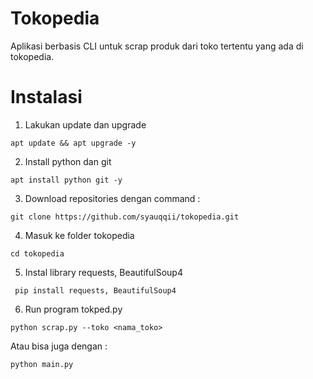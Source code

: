 # Tokopedia
Aplikasi berbasis CLI untuk scrap produk dari toko tertentu yang ada di tokopedia.

# Instalasi
1. Lakukan update dan upgrade
```
apt update && apt upgrade -y
```
2. Install python dan git
```
apt install python git -y
```
3. Download repositories dengan command :
```
git clone https://github.com/syauqqii/tokopedia.git
```
4. Masuk ke folder tokopedia
```
cd tokopedia
```
5. Instal library requests, BeautifulSoup4
```
 pip install requests, BeautifulSoup4
```
6. Run program tokped.py
```
python scrap.py --toko <nama_toko>
```
   Atau bisa juga dengan :
```
python main.py
```
